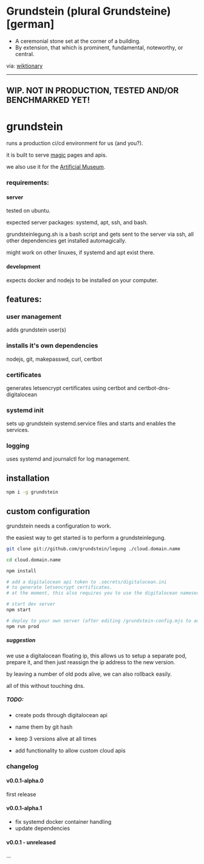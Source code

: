 # Grundstein (plural Grundsteine) [german]

* A ceremonial stone set at the corner of a building.
* By extension, that which is prominent, fundamental, noteworthy, or central.

via: [wiktionary](https://en.wiktionary.org/wiki/Grundstein)

--------------------------------------------------

## WIP. NOT IN PRODUCTION, TESTED AND/OR BENCHMARKED YET!

# grundstein

runs a production ci/cd environment for us (and you?).

it is built to serve [magic](https://github.com/magic) pages and apis.

we also use it for the [Artificial Museum](https://artificialmuseum.com).

### requirements:

#### server

tested on ubuntu.

expected server packages: systemd, apt, ssh, and bash.

grundsteinlegung.sh is a bash script and gets sent to the server via ssh,
all other dependencies get installed automagically.

might work on other linuxes, if systemd and apt exist there.

#### development

expects docker and nodejs to be installed on your computer.

## features:

### user management

adds grundstein user(s)

### installs it's own dependencies

nodejs, git, makepasswd, curl, certbot

### certificates

generates letsencrypt certificates using certbot and certbot-dns-digitalocean

### systemd init

sets up grundstein systemd.service files and starts and enables the services.

### logging

uses systemd and journalctl for log management.

## installation

```bash
npm i -g grundstein
```

## custom configuration

grundstein needs a configuration to work.

the easiest way to get started is to perform a grundsteinlegung.

```bash
git clone git://github.com/grundstein/legung ./cloud.domain.name

cd cloud.domain.name

npm install

# add a digitalocean api token to .secrets/digitalocean.ini
# to generate letsencrypt certificates.
# at the moment, this also requires you to use the digitalocean nameservers for your domain!

# start dev server
npm start

# deploy to your own server (after editing /grundstein-config.mjs to add your ip)
npm run prod

```

##### suggestion

we use a digitalocean floating ip, this allows us to setup a separate pod,
prepare it, and then just reassign the ip address to the new version.

by leaving a number of old pods alive, we can also rollback easily.

all of this without touching dns.

##### TODO:

* create pods through digitalocean api

* name them by git hash

* keep 3 versions alive at all times

* add functionality to allow custom cloud apis

### changelog

#### v0.0.1-alpha.0
first release

#### v0.0.1-alpha.1
* fix systemd docker container handling
* update dependencies

#### v0.0.1 - unreleased
...

